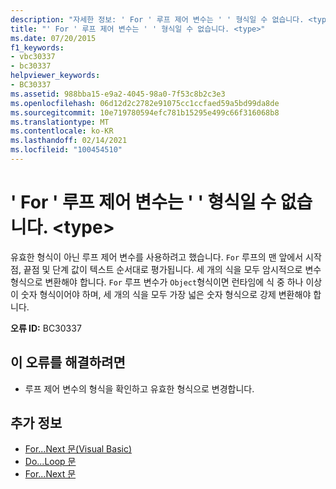 ```yaml
---
description: "자세한 정보: ' For ' 루프 제어 변수는 ' ' 형식일 수 없습니다. <type>"
title: "' For ' 루프 제어 변수는 ' ' 형식일 수 없습니다. <type>"
ms.date: 07/20/2015
f1_keywords:
- vbc30337
- bc30337
helpviewer_keywords:
- BC30337
ms.assetid: 988bba15-e9a2-4045-98a0-7f53c8b2c3e3
ms.openlocfilehash: 06d12d2c2782e91075cc1ccfaed59a5bd99da8de
ms.sourcegitcommit: 10e719780594efc781b15295e499c66f316068b8
ms.translationtype: MT
ms.contentlocale: ko-KR
ms.lasthandoff: 02/14/2021
ms.locfileid: "100454510"
---
```

# <a name="for-loop-control-variable-cannot-be-of-type-type"></a>' For ' 루프 제어 변수는 ' ' 형식일 수 없습니다. \<type>

유효한 형식이 아닌 루프 제어 변수를 사용하려고 했습니다. `For` 루프의 맨 앞에서 시작점, 끝점 및 단계 값이 텍스트 순서대로 평가됩니다. 세 개의 식을 모두 암시적으로 변수 형식으로 변환해야 합니다. `For` 루프 변수가 `Object`형식이면 런타임에 식 중 하나 이상이 숫자 형식이어야 하며, 세 개의 식을 모두 가장 넓은 숫자 형식으로 강제 변환해야 합니다.  
  
 **오류 ID:** BC30337  
  
## <a name="to-correct-this-error"></a>이 오류를 해결하려면  
  
- 루프 제어 변수의 형식을 확인하고 유효한 형식으로 변경합니다.  
  
## <a name="see-also"></a>추가 정보

- [For...Next 문(Visual Basic)](../language-reference/statements/for-next-statement.md)
- [Do...Loop 문](../language-reference/statements/do-loop-statement.md)
- [For...Next 문](../language-reference/statements/for-next-statement.md)

